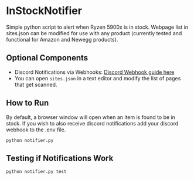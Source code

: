 # InStockNotifier

Simple python script to alert when Ryzen 5900x is in stock.
Webpage list in sites.json can be modified for use with any product (currently tested and functional for Amazon and Newegg products).

## Optional Components
- Discord Notifications via Webhooks: [Discord Webhook guide here](https://support.discord.com/hc/en-us/articles/228383668-Intro-to-Webhooks)
- You can open `sites.json` in a text editor and modify the list of pages that get scanned.

## How to Run

By default, a browser window will open when an item is found to be in stock. If you wish to also receive discord notifications add your discord webhook to the .env file.

```
python notifier.py
```

## Testing if Notifications Work

```
python notifier.py test
```
